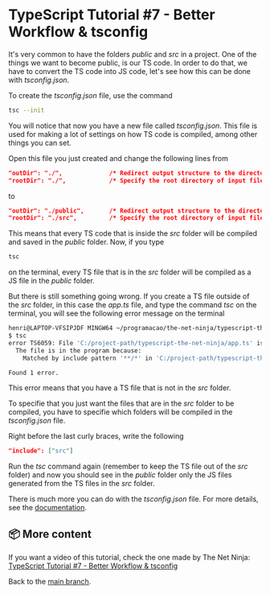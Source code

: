 # TypeScript Tutorial #7 - Better Workflow & tsconfig
It's very common to have the folders <i>public</i> and <i>src</i> in a project. One of the things we want to become public, is our TS code. In order to do that, we have to convert the TS code into JS code, let's see how this can be done with <i>tsconfig.json</i>.

To create the <i>tsconfig.json</i> file, use the command
```bash
tsc --init
```
You will notice that now you have a new file called <i>tsconfig.json</i>. This file is used for making a lot of settings on how TS code is compiled, among other things you can set.

Open this file you just created and change the following lines from
```json
"outDir": "./",             /* Redirect output structure to the directory. */
"rootDir": "./",            /* Specify the root directory of input files. Use to control the output 
```
to
```json
"outDir": "./public",       /* Redirect output structure to the directory. */
"rootDir": "./src",         /* Specify the root directory of input files. Use to control the output 
```
This means that every TS code that is inside the <i>src</i> folder will be compiled and saved in the <i>public</i> folder.
Now, if you type
```bash
tsc
```
on the terminal, every TS file that is in the <i>src</i> folder will be compiled as a JS file in the <i>public</i> folder.

But there is still something going wrong. If you create a TS file outside of the <i>src</i> folder, in this case the <i>app.ts</i> file, and type the command <i>tsc</i> on the terminal, you will see the following error message on the terminal
```bash
henri@LAPTOP-VFSIPJDF MINGW64 ~/programacao/the-net-ninja/typescript-the-net-ninja (lesson-6)
$ tsc
error TS6059: File 'C:/project-path/typescript-the-net-ninja/app.ts' is not under 'rootDir' 'C:/project-path/typescript-the-net-ninja/src'. 'rootDir' is expected to contain all source files.
  The file is in the program because:
    Matched by include pattern '**/*' in 'C:/project-path/typescript-the-net-ninja/tsconfig.json'     

Found 1 error.
``` 
This error means that you have a TS file that is not in the <i>src</i> folder.

To specifie that you just want the files that are in the <i>src</i> folder to be compiled, you have to specifie which folders will be compiled in the <i>tsconfig.json</i> file.

Right before the last curly braces, write the following 
```json
"include": ["src"]
```
Run the <i>tsc</i> command again (remember to keep the TS file out of the <i>src</i> folder) and now you should see in the <i>public</i> folder only the JS files generated from the TS files in the <i>src</i> folder.

There is much more you can do with the <i>tsconfig.json</i> file. For more details, see the [documentation](https://www.typescriptlang.org/docs/handbook/compiler-options-in-msbuild.html#using-a-tsconfigjson).

## 📦 More content
If you want a video of this tutorial, check the one made by The Net Ninja: [TypeScript Tutorial #7 - Better Workflow & tsconfig](https://www.youtube.com/watch?v=Y4IiQY9dNRA&list=PL4cUxeGkcC9gUgr39Q_yD6v-bSyMwKPUI&index=7)

Back to the [main branch](https://github.com/Henrique-Peixoto/typescript-the-net-ninja).
